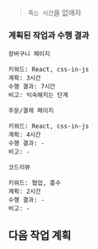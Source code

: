 > `죽는 시간`을 없애자

### 계획된 작업과 수행 결과

```
장바구니 페이지

키워드: React, css-in-js
계획: 3시간
수행 결과: 7시간
비고: 익숙해지는 단계
```

```
주문/결제 페이지

키워드: React, css-in-js
계획: 4시간
수행 결과: -
비고: -
```

```
코드리뷰

키워드: 협업, 흡수
계획: 2시간
수행 결과: -
비고: -
```

## 다음 작업 계획

```

```
